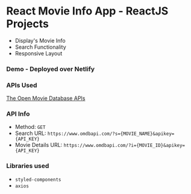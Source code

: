 # React Movie Info App - ReactJS Projects
* Display's Movie Info
* Search Functionality 
* Responsive Layout

### Demo - Deployed over Netlify 



### APIs Used
[The Open Movie Database APIs](http://www.omdbapi.com/)

### API Info
* Method: `GET`
* Search URL: `https://www.omdbapi.com/?s={MOVIE_NAME}&apikey={API_KEY}`
* Movie Details URL: `https://www.omdbapi.com/?i={MOVIE_ID}&apikey={API_KEY}`

### Libraries used
* `styled-components`
* `axios`

